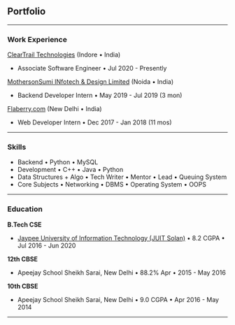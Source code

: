 ## Portfolio

---

### Work Experience

[ClearTrail Technologies](/ClearTrail) (Indore • India)
- Associate Software Engineer • Jul 2020 - Presently

[MothersonSumi INfotech & Design Limited](/MIND) (Noida • India)
- Backend Developer Intern • May 2019 - Jul 2019 (3 mon)


[Flaberry.com](/flab) (New Delhi • India)
- Web Developer Intern • Dec 2017 - Jan 2018 (11 mos)

---

### Skills

- Backend • Python • MySQL
- Development • C++ • Java • Python
- Data Structures + Algo • Tech Writer • Mentor • Lead • Queuing System
- Core Subjects • Networking • DBMS • Operating System • OOPS 


---

### Education

**B.Tech CSE**
- <a href="http://www.juit.ac.in/" target="_blank">Jaypee University of Information Technology (JUIT Solan)</a> • 8.2 CGPA • Jul 2016 - Jun 2020

**12th CBSE**
- Apeejay School Sheikh Sarai, New Delhi • 88.2% Apr • 2015 - May 2016

**10th CBSE**
- Apeejay School Sheikh Sarai, New Delhi • 9.0 CGPA • Apr 2016 - May 2014

---
